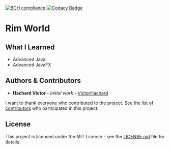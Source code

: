 [![BCH compliance](https://bettercodehub.com/edge/badge/VictorHachard/RimWorld?branch=master)](https://bettercodehub.com/)
[![Codacy Badge](https://app.codacy.com/project/badge/Grade/cd9bb12a99f54104b4b0b827377d3577)](https://www.codacy.com/gh/VictorHachard/RimWorld/dashboard?utm_source=github.com&amp;utm_medium=referral&amp;utm_content=VictorHachard/RimWorld&amp;utm_campaign=Badge_Grade)

# Rim World



## What I Learned

-   Advanced Java
-   Advanced JavaFX

## Authors & Contributors

-   **Hachard Victor** - *Initial work* - [VictorHachard](https://github.com/VictorHachard)

I want to thank everyone who contributed to the project.
See the list of [contributors](https://github.com/VictorHachard/GameEngine/graphs/contributors) who participated in this project.

## License

This project is licensed under the MIT License - see the [LICENSE.md](../master/LICENSE) file for details.
